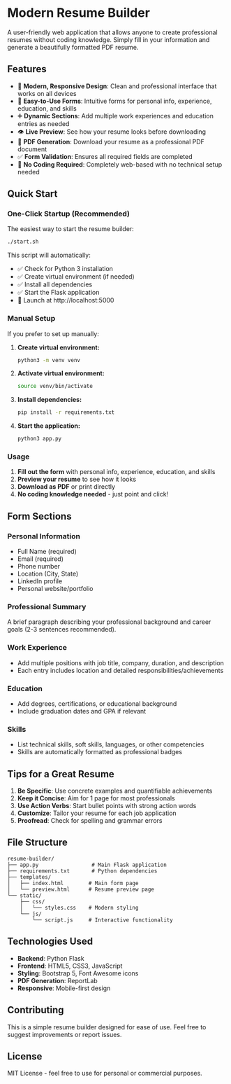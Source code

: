 # Modern Resume Builder

A user-friendly web application that allows anyone to create professional resumes without coding knowledge. Simply fill in your information and generate a beautifully formatted PDF resume.

## Features

- 🎨 **Modern, Responsive Design**: Clean and professional interface that works on all devices
- 📝 **Easy-to-Use Forms**: Intuitive forms for personal info, experience, education, and skills
- ➕ **Dynamic Sections**: Add multiple work experiences and education entries as needed
- 👁️ **Live Preview**: See how your resume looks before downloading
- 📄 **PDF Generation**: Download your resume as a professional PDF document
- ✅ **Form Validation**: Ensures all required fields are completed
- 🎯 **No Coding Required**: Completely web-based with no technical setup needed

## Quick Start

### One-Click Startup (Recommended)

The easiest way to start the resume builder:

```bash
./start.sh
```

This script will automatically:
- ✅ Check for Python 3 installation
- ✅ Create virtual environment (if needed)
- ✅ Install all dependencies
- ✅ Start the Flask application
- 🚀 Launch at http://localhost:5000

### Manual Setup

If you prefer to set up manually:

1. **Create virtual environment:**
   ```bash
   python3 -m venv venv
   ```

2. **Activate virtual environment:**
   ```bash
   source venv/bin/activate
   ```

3. **Install dependencies:**
   ```bash
   pip install -r requirements.txt
   ```

4. **Start the application:**
   ```bash
   python3 app.py
   ```

### Usage

1. **Fill out the form** with personal info, experience, education, and skills
2. **Preview your resume** to see how it looks
3. **Download as PDF** or print directly
4. **No coding knowledge needed** - just point and click!

## Form Sections

### Personal Information
- Full Name (required)
- Email (required)
- Phone number
- Location (City, State)
- LinkedIn profile
- Personal website/portfolio

### Professional Summary
A brief paragraph describing your professional background and career goals (2-3 sentences recommended).

### Work Experience
- Add multiple positions with job title, company, duration, and description
- Each entry includes location and detailed responsibilities/achievements

### Education
- Add degrees, certifications, or educational background
- Include graduation dates and GPA if relevant

### Skills
- List technical skills, soft skills, languages, or other competencies
- Skills are automatically formatted as professional badges

## Tips for a Great Resume

1. **Be Specific**: Use concrete examples and quantifiable achievements
2. **Keep it Concise**: Aim for 1 page for most professionals
3. **Use Action Verbs**: Start bullet points with strong action words
4. **Customize**: Tailor your resume for each job application
5. **Proofread**: Check for spelling and grammar errors

## File Structure

```
resume-builder/
├── app.py                 # Main Flask application
├── requirements.txt       # Python dependencies
├── templates/
│   ├── index.html        # Main form page
│   └── preview.html      # Resume preview page
└── static/
    ├── css/
    │   └── styles.css    # Modern styling
    └── js/
        └── script.js     # Interactive functionality
```

## Technologies Used

- **Backend**: Python Flask
- **Frontend**: HTML5, CSS3, JavaScript
- **Styling**: Bootstrap 5, Font Awesome icons
- **PDF Generation**: ReportLab
- **Responsive**: Mobile-first design

## Contributing

This is a simple resume builder designed for ease of use. Feel free to suggest improvements or report issues.

## License

MIT License - feel free to use for personal or commercial purposes.
